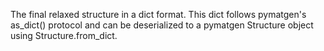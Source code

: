 The final relaxed structure in a dict format. This dict follows pymatgen's as_dict() protocol and can be deserialized to a pymatgen Structure object using Structure.from_dict.